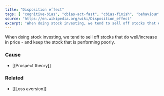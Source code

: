 ```yaml
---
title: "Disposition effect"
tags: [ "cognitive-bias", "cbias-act-fast", "cbias-finish", "behaviour", "behavioural-finance"]
source: "https://en.wikipedia.org/wiki/Disposition_effect"
excerpt: "When doing stock investing, we tend to sell off stocks that do well/increase in price - and keep the stock that is performing poorly."
---
```


When doing stock investing, we tend to sell off stocks that do well/increase in price - and keep the stock that is performing poorly.

### Cause

- [[Prospect theory]]

### Related

- [[Loss aversion]]

